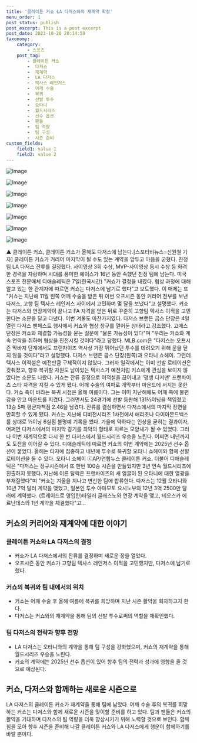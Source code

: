 ```yaml
---
title: '클레이튼 커쇼 LA 다저스와의 재계약 확정'
menu_order: 1
post_status: publish
post_excerpt: This is a post excerpt
post_date: 2023-10-20 20:14:59
taxonomy:
    category:
        - 스포츠
    post_tag:
        - 클레이튼 커쇼
        -  다저스
        -  재계약
        -  LA 다저스
        -  텍사스 레인저스
        -  어깨 수술
        -  복귀
        -  선발 투수
        -  오타니
        -  월드시리즈
        -  선수 옵션
        -  팬들
        -  팀 역량
        -  팀 구성
        -  시즌 준비
custom_fields:
    field1: value 1
    field2: value 2
---
```


![Image](https://imgnews.pstatic.net/image/477/2024/02/07/0000472561_001_20240207075502246.jpg?type=w647)

![Image](https://imgnews.pstatic.net/image/477/2024/02/07/0000472561_002_20240207075502298.jpg?type=w647)

![Image](https://imgnews.pstatic.net/image/477/2024/02/07/0000472561_003_20240207075502351.jpg?type=w647)

![Image](https://imgnews.pstatic.net/image/477/2024/02/07/0000472561_004_20240207075502397.jpg?type=w647)

![Image](https://imgnews.pstatic.net/image/477/2024/02/07/0000472561_005_20240207075502435.jpg?type=w647)

![Image](https://imgnews.pstatic.net/image/477/2024/02/07/0000472561_006_20240207075502481.jpg?type=w647)

![Image](https://imgnews.pstatic.net/image/477/2024/02/07/0000472561_007_20240207075502531.jpg?type=w647)


▲ 클레이튼 커쇼, 클레이튼 커쇼가 올해도 다저스에 남는다.[스포티비뉴스=신원철 기자] 클레이튼 커쇼가 커리어 마지막이 될 수도 있는 계약을 앞두고 마음을 굳혔다. 친정 팀 LA 다저스 잔류를 결정했다. 사이영상 3회 수상, MVP-사이영상 동시 수상 등 화려한 경력을 자랑하며 시대를 풍미한 에이스가 16년 동안 속했던 친정 팀에 남는다. 미국 스포츠 전문매체 디애슬레틱은 7일(한국시간) "커쇼가 결정을 내렸다. 협상 과정에 대해 알고 있는 한 관계자에 따르면 커쇼는 다저스에 남기로 했다"고 보도했다. 이 매체는 또 "커쇼는 지난해 11월 왼쪽 어깨 수술을 받은 뒤 이번 오프시즌 동안 커리어 전부를 보낸 다저스, 고향 팀 텍사스 레인저스 사이에서 고민하며 몇 달을 보냈다"고 설명했다. 커쇼는 다저스와 연장계약이 끝나고 FA 자격을 얻은 뒤로 꾸준히 고향팀 텍사스 이적을 고민한다는 소문을 달고 다녔다. 이번 겨울도 마찬가지였다. 다저스 브랜든 곰스 단장은 4일 열린 다저스 팬페스트 행사에서 커쇼와 협상 창구를 열어둔 상태라고 강조했다. 고메스 단장은 커쇼와 재결합 가능성을 묻는 질문에 "물론 가능성이 있다"며 "우리는 커쇼와 계속 연락을 취하며 협상을 진전시킬 것이다"라고 답했다. MLB.com은 "다저스는 오프시즌 막바지 단계에서도 프랜차이즈 역사상 가장 뛰어났던 투수를 데려오기 위해 문을 닫지 않을 것이다"라고 설명했다. 다저스 브랜든 곰스 단장(왼쪽)과 오타니 쇼헤이. 그런데 텍사스 이적설은 예전만큼 구체적이지 않았다. 그러자 일각에서는 이미 선발 로테이션은 갖춰졌고, 향후 복귀할 자원도 남아있는 텍사스가 예전처럼 커쇼에게 관심을 보이지 않았다는 소문도 나왔다. 커쇼는 잔류 결정으로 이적설을 끊어내고 '평생 다저맨' 프랜차이즈 스타 자격을 지킬 수 있게 됐다. 어깨 수술의 여파로 개막부터 마운드에 서지는 못한다. 커쇼 측이 바라는 복귀 시점은 올해 여름이다. 그는 이미 지난해에도 어깨 쪽에 불편감을 안고 마운드를 지켰다. 그러면서도 24경기에 선발 등판해 131⅔이닝을 책임졌고 13승 5패 평균자책점 2.46을 남겼다. 잔류를 결심하면서 다저스에서의 마지막 장면을 만회할 수 있게 됐다. 커쇼는 지난해 디비전시리즈 1차전에서 애리조나 다이아몬드백스를 상대로 ⅓이닝 6실점 불명예 기록을 썼다. 가을에 약하다는 인상을 굳히는 결과이자, 어쩌면 다저스에서의 마지막 경기를 최악의 형태로 치르는 모양새가 될 수 있었다. 그러나 이번 재계약으로 다시 한 번 다저스에서 월드시리즈 우승을 노린다. 어쩌면 내년까지도 도전을 이어갈 수 있다. 디애슬레틱에 따르면 커쇼의 이번 계약에는 2025년 선수 옵션이 붙었다. 올해는 타자에 집중하고 내년에 투수로 복귀할 오타니 쇼헤이와 함께 선발 로테이션을 돌 수 있다. 오타니 쇼헤이 ⓒAP/연합뉴스 클레이튼 커쇼. 더불어 디애슬레틱은 "다저스는 정규시즌에서 또 한번 100승 시즌을 만들었지만 3년 연속 월드시리즈에 진출하지 못했다. 지난해 이른 탈락은 프랜차이즈의 새 얼굴이 된 오타니에 대한 열광을 부채질했다"며 "커쇼는 겨울을 지나고 변신한 팀에 합류한다. 다저스는 12월 오타니와 10년 7억 달러 계약을 맺었고, 일본인 투수 야마모토 요시노부와 12년 3억 2500만 달러에 계약했다. (트레이드로 영입한)타일러 글래스노와 연장 계약을 맺고, 테오스카 에르난데스와 1년 계약을 체결했다"고...

## 커쇼의 커리어와 재계약에 대한 이야기

### 클레이튼 커쇼와 LA 다저스의 결정
- 커쇼가 LA 다저스에서의 잔류를 결정하며 새로운 장을 열었다.
- 오프시즌 동안 커쇼가 고향팀 텍사스 레인저스 이적을 고민했지만, 다저스에 남기로 했다.

### 커쇼의 복귀와 팀 내에서의 위치
- 커쇼는 어깨 수술 후 올해 여름에 복귀를 희망하며 지난 시즌 활약을 회자하고자 한다.
- 다저스는 커쇼와의 재계약을 통해 팀의 선발 투수로써의 역할을 재확인했다.

### 팀 다저스의 전략과 향후 전망
- LA 다저스는 오타니와의 계약을 통해 팀 구성을 강화했으며, 커쇼의 재계약을 통해 월드시리즈 우승을 노린다.
- 커쇼의 계약에는 2025년 선수 옵션이 있어 향후 팀의 전략과 성과에 영향을 줄 것으로 예상된다. 

## 커쇼, 다저스와 함께하는 새로운 시즌으로

LA 다저스의 클레이튼 커쇼가 재계약을 통해 팀에 남았다. 어깨 수술 후의 복귀를 희망하는 커쇼는 다저스와 함께 새로운 시즌을 맞이할 준비를 하고 있다. 팀과 팬들은 커쇼의 활약을 기대하며 다저스의 팀 역량을 더욱 향상시키기 위해 노력할 것으로 보인다. 함께 힘을 모아 향후 시즌을 준비해 나갈 클레이튼 커쇼와 LA 다저스에게 행운이 함께하기를 바랄 뿐이다.
